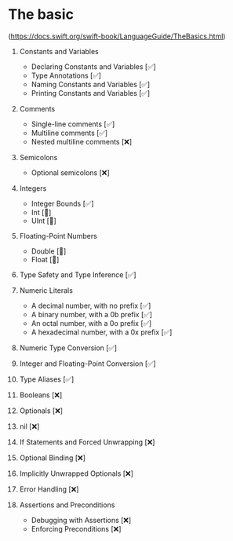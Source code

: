 #  The basic 
(https://docs.swift.org/swift-book/LanguageGuide/TheBasics.html)

1. Constants and Variables
    - Declaring Constants and Variables [✅]
    - Type Annotations [✅]
    - Naming Constants and Variables [✅]
    - Printing Constants and Variables [✅]

2. Comments
    - Single-line comments [✅]
    - Multiline comments [✅]
    - Nested multiline comments [❌]

3. Semicolons
    - Optional semicolons [❌]
    
4. Integers
    - Integer Bounds [✅]
    - Int [🌟]
    - UInt [🌟]
    
5. Floating-Point Numbers 
    - Double [🌟]
    - Float [🌟]
    
6. Type Safety and Type Inference [✅]

7. Numeric Literals
    - A decimal number, with no prefix [✅]
    - A binary number, with a 0b prefix [✅] 
    - An octal number, with a 0o prefix [✅]
    - A hexadecimal number, with a 0x prefix [✅]
    
8. Numeric Type Conversion [✅]
9. Integer and Floating-Point Conversion [✅]

10. Type Aliases [✅]
11. Booleans [❌]
12. Optionals [❌]
13. nil [❌]
14. If Statements and Forced Unwrapping [❌]
15. Optional Binding [❌]
16. Implicitly Unwrapped Optionals [❌]
17. Error Handling [❌]
18. Assertions and Preconditions
    - Debugging with Assertions [❌]
    - Enforcing Preconditions [❌]

